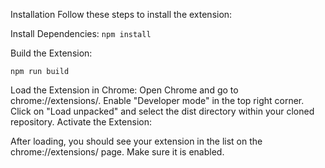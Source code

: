 Installation
Follow these steps to install the extension:


Install Dependencies:
```npm install```

Build the Extension:

```npm run build```

Load the Extension in Chrome:
Open Chrome and go to chrome://extensions/.
Enable "Developer mode" in the top right corner.
Click on "Load unpacked" and select the dist directory within your cloned repository.
Activate the Extension:

After loading, you should see your extension in the list on the chrome://extensions/ page.
Make sure it is enabled.
